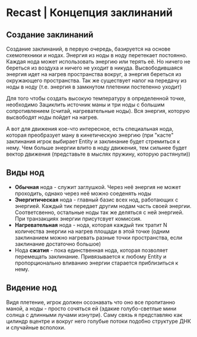 # Recast | Концепция заклинаний

## Создание заклинаний
Создание заклинаний, в первую очередь, базируется на основе схемотехники и нодах. Энергия из ноды в ноду перетекает постоянно. Каждая нода может использовать энергию или терять её. Но ничего не береться из воздуха и ничего не уходит в никуда. Высвободившаяся энергия идет на нагрев пространства вокруг, а энергия береться из окружающего пространства. Так же существует налог на передачу из ноды в ноду (т.е. энергия в замкнутом плетении постепенно уходит)

Для того чтобы создать высокую температуру в определенной точке, необходимо Зациклить источник маны и три ноды с большим сопротивлением (считай, нагревательные ноды). Вся энергия, которую высвободят ноды пойдет на нагрев.

А вот для движения кое-что интересное, есть специальная нода, которая преобразует ману в кинетическую энергию (при "касте" заклинания игрок выбирает Entity и заклинание будет стремиться к нему. Чем больше энергии влито в ноду движения, тем сильнее будет вектор движения (представьте в мыслях пружину, которую растянули))

## Виды нод
 - **Обычная** нода - служит заглушкой. Через неё энергия не может проходить, однако через неё можно соеденять ноды
 - **Энергитическая** нода - главный базис всех нод, работающих с энергией. Каждый тик передает другим нодам часть своей энергии. Соответсвенно, остальные ноды так же деляться с ней энергией. При транзакциях энергии присутсвует комиссия. 
 - **Нагревательная** нода - нода, которая каждый тик тратит N количества энергии на нагрев площади в этой точке (одним заклинанием можно нагревать разные точки пространства, если заклинание достаточно большое)
 - Нода **сжатия** - пока единственная нода, которая позволяет перемещать заклинание. Привязывается к любому Entity и пропорционально вливанию энергии старается приблизиться к нему.
## Видение нод
Видя плетение, игрок должен осознавать что оно все пропитанно маной, а ноды - просто сочяться ей (эдакие голубо-светлые мини солнца с длинными лучами изнутри). Саму связь я представляю как цилиндр вцентре и вокруг него голубые потоки подобно структуре ДНК и случайные всполохи. 

